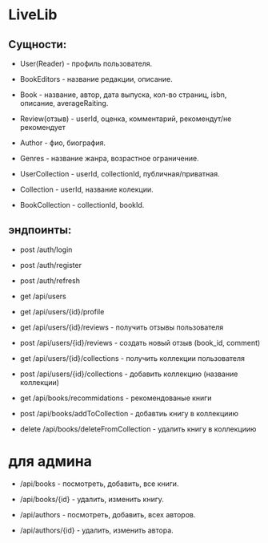 # LiveLib

## Сущности:
- User(Reader) - профиль пользователя.

- BookEditors - название редакции, описание.
- Book - название, автор, дата выпуска, кол-во страниц, isbn, описание, averageRaiting.
- Review(отзыв) - userId, оценка, комментарий, рекомендут/не рекомендует
- Author - фио, биография.
- Genres - название жанра, возрастное ограничение.

- UserCollection - userId, collectionId, публичная/приватная.
- Collection - userId, название колекции. 
- BookCollection - collectionId, bookId.

## эндпоинты:
- post /auth/login
- post /auth/register
- post /auth/refresh

- get /api/users

- get /api/users/{id}/profile

- get /api/users/{id}/reviews - получить отзывы пользователя
- post /api/users/{id}/reviews - создать новый отзыв (book_id, comment)

- get /api/users/{id}/collections - получить коллекции пользователя
- post /api/users/{id}/collections - добавить коллекцию (название коллекции)

- get /api/books/recommidations - рекомендованые книги 
- post /api/books/addToCollection - добавтиь книгу в коллекциию
- delete /api/books/deleteFromCollection - удалить книгу в коллекциию
 
# для админа
- /api/books - посмотреть, добавить, все книги.
- /api/books/{id} - удалить, изменить книгу.

- /api/authors - посмотреть, добавить, всех авторов.
- /api/authors/{id} - удалить, изменить автора.